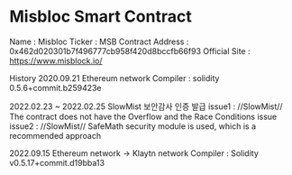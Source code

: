 # Misbloc Smart Contract
Name : Misbloc
Ticker : MSB
Contract Address : 0x462d020301b7f496777cb958f420d8bccfb66f93
Official Site : https://www.misblock.io/


History
2020.09.21
Ethereum network
Compiler : solidity 0.5.6+commit.b259423e

2022.02.23 ~ 2022.02.25
SlowMist 보안감사 인증 발급
issue1 : //SlowMist// The contract does not have the Overflow and the Race Conditions issue
issue2 : //SlowMist// SafeMath security module is used, which is a recommended approach

2022.09.15
Ethereum network -> Klaytn network
Compiler : Solidity v0.5.17+commit.d19bba13

